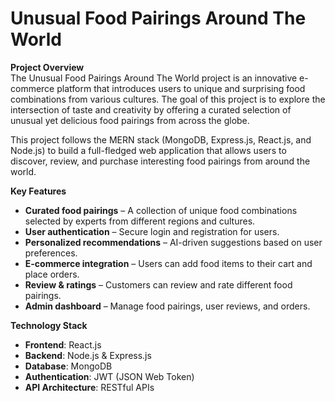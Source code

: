 # **Unusual Food Pairings Around The World**

**Project Overview**  
The Unusual Food Pairings Around The World project is an innovative e-commerce platform that introduces users to unique and surprising food combinations from various cultures. The goal of this project is to explore the intersection of taste and creativity by offering a curated selection of unusual yet delicious food pairings from across the globe.

This project follows the MERN stack (MongoDB, Express.js, React.js, and Node.js) to build a full-fledged web application that allows users to discover, review, and purchase interesting food pairings from around the world.

**Key Features**  
- **Curated food pairings** – A collection of unique food combinations selected by experts from different regions and cultures.
- **User authentication** – Secure login and registration for users.
- **Personalized recommendations** – AI-driven suggestions based on user preferences.
- **E-commerce integration** – Users can add food items to their cart and place orders.
- **Review & ratings** – Customers can review and rate different food pairings.
- **Admin dashboard** – Manage food pairings, user reviews, and orders.

**Technology Stack**  
- **Frontend**: React.js
- **Backend**: Node.js & Express.js
- **Database**: MongoDB
- **Authentication**: JWT (JSON Web Token)
- **API Architecture**: RESTful APIs
